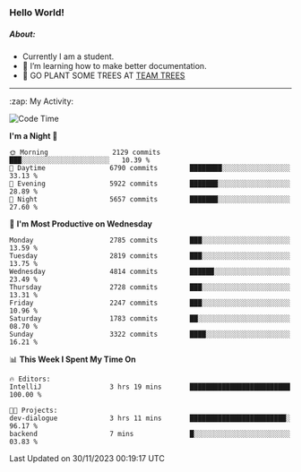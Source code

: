### Hello World!

##### About:
- Currently I am a student.
- 🌱 I’m learning how to make better documentation.
- 🌱 GO PLANT SOME TREES AT [TEAM TREES](https://teamtrees.org/)

---
  <summary>:zap: My Activity:</summary>
  
<!--START_SECTION:waka-->
![Code Time](http://img.shields.io/badge/Code%20Time-1%2C267%20hrs%2046%20mins-blue)

**I'm a Night 🦉** 

```text
🌞 Morning                2129 commits        ███░░░░░░░░░░░░░░░░░░░░░░   10.39 % 
🌆 Daytime                6790 commits        ████████░░░░░░░░░░░░░░░░░   33.13 % 
🌃 Evening                5922 commits        ███████░░░░░░░░░░░░░░░░░░   28.89 % 
🌙 Night                  5657 commits        ███████░░░░░░░░░░░░░░░░░░   27.60 % 
```
📅 **I'm Most Productive on Wednesday** 

```text
Monday                   2785 commits        ███░░░░░░░░░░░░░░░░░░░░░░   13.59 % 
Tuesday                  2819 commits        ███░░░░░░░░░░░░░░░░░░░░░░   13.75 % 
Wednesday                4814 commits        ██████░░░░░░░░░░░░░░░░░░░   23.49 % 
Thursday                 2728 commits        ███░░░░░░░░░░░░░░░░░░░░░░   13.31 % 
Friday                   2247 commits        ███░░░░░░░░░░░░░░░░░░░░░░   10.96 % 
Saturday                 1783 commits        ██░░░░░░░░░░░░░░░░░░░░░░░   08.70 % 
Sunday                   3322 commits        ████░░░░░░░░░░░░░░░░░░░░░   16.21 % 
```


📊 **This Week I Spent My Time On** 

```text
🔥 Editors: 
IntelliJ                 3 hrs 19 mins       █████████████████████████   100.00 % 

🐱‍💻 Projects: 
dev-dialogue             3 hrs 11 mins       ████████████████████████░   96.17 % 
backend                  7 mins              █░░░░░░░░░░░░░░░░░░░░░░░░   03.83 % 
```


 Last Updated on 30/11/2023 00:19:17 UTC
<!--END_SECTION:waka-->
